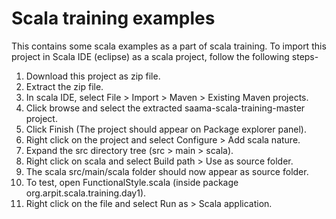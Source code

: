 # Scala training examples

This contains some scala examples as a part of scala training.
To import this project in Scala IDE (eclipse) as a scala project, follow the following steps-

1. Download this project as zip file.
2. Extract the zip file.
3. In scala IDE, select File > Import > Maven > Existing Maven projects.
4. Click browse and select the extracted saama-scala-training-master project.
5. Click Finish (The project should appear on Package explorer panel).
6. Right click on the project and select Configure > Add scala nature.
7. Expand the src directory tree (src > main > scala).
8. Right click on scala and select Build path > Use as source folder.
9. The scala src/main/scala folder should now appear as source folder.
10. To test, open FunctionalStyle.scala (inside package org.arpit.scala.training.day1).
11. Right click on the file and select Run as > Scala application.
